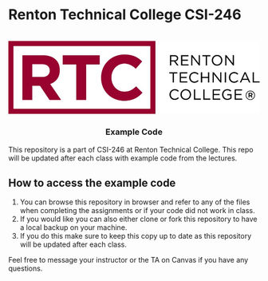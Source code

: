 # Renton Technical College CSI-246

<br />

<div align="center">  
    <img src="logo.jpg" alt="Logo">
    <h3 align="center">Example Code</h3>
</div>

This repository is a part of CSI-246 at Renton Technical College. This repo will be updated after each class with example code from the lectures.

## How to access the example code

1. You can browse this repository in browser and refer to any of the files when completing the assignments or if your code did not work in class.
2. If you would like you can also either clone or fork this repository to have a local backup on your machine.
3. If you do this make sure to keep this copy up to date as this repository will be updated after each class.

Feel free to message your instructor or the TA on Canvas if you have any questions.
